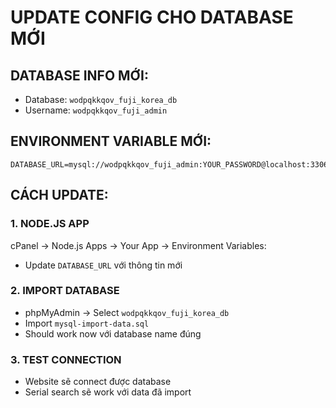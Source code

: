 # UPDATE CONFIG CHO DATABASE MỚI

## DATABASE INFO MỚI:
- Database: `wodpqkkqov_fuji_korea_db`
- Username: `wodpqkkqov_fuji_admin`

## ENVIRONMENT VARIABLE MỚI:
```
DATABASE_URL=mysql://wodpqkkqov_fuji_admin:YOUR_PASSWORD@localhost:3306/wodpqkkqov_fuji_korea_db
```

## CÁCH UPDATE:

### 1. NODE.JS APP
cPanel → Node.js Apps → Your App → Environment Variables:
- Update `DATABASE_URL` với thông tin mới

### 2. IMPORT DATABASE
- phpMyAdmin → Select `wodpqkkqov_fuji_korea_db`
- Import `mysql-import-data.sql`
- Should work now với database name đúng

### 3. TEST CONNECTION
- Website sẽ connect được database
- Serial search sẽ work với data đã import